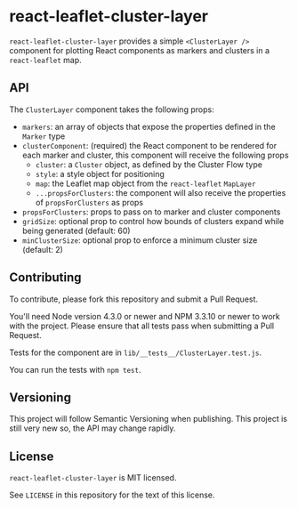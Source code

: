 # react-leaflet-cluster-layer

`react-leaflet-cluster-layer` provides a simple `<ClusterLayer />` component for plotting React components as markers and clusters in a `react-leaflet` map.

## API

The `ClusterLayer` component takes the following props:

- `markers`: an array of objects that expose the properties defined in the `Marker` type
- `clusterComponent`: (required) the React component to be rendered for each marker and cluster, this component will receive the following props
  - `cluster`: a `Cluster` object, as defined by the Cluster Flow type
  - `style`: a style object for positioning
  - `map`: the Leaflet map object from the `react-leaflet` `MapLayer`
  - `...propsForClusters`: the component will also receive the properties of `propsForClusters` as props
- `propsForClusters`: props to pass on to marker and cluster components
- `gridSize`: optional prop to control how bounds of clusters expand while being generated (default: 60)
- `minClusterSize`: optional prop to enforce a minimum cluster size (default: 2)

## Contributing

To contribute, please fork this repository and submit a Pull Request.

You'll need Node version 4.3.0 or newer and NPM 3.3.10 or newer to work with the project. Please ensure that all tests pass when submitting a Pull Request.

Tests for the component are in `lib/__tests__/ClusterLayer.test.js`.

You can run the tests with `npm test`.

## Versioning

This project will follow Semantic Versioning when publishing. This project is still very new so, the API may change rapidly.

## License

`react-leaflet-cluster-layer` is MIT licensed.

See `LICENSE` in this repository for the text of this license.
